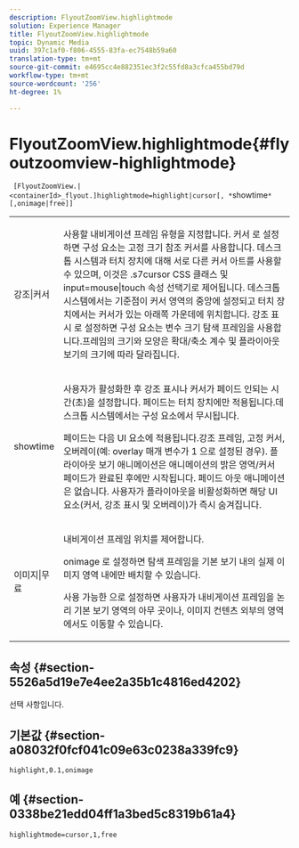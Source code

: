 ```yaml
---
description: FlyoutZoomView.highlightmode
solution: Experience Manager
title: FlyoutZoomView.highlightmode
topic: Dynamic Media
uuid: 397c1af0-f806-4555-83fa-ec7548b59a60
translation-type: tm+mt
source-git-commit: e4695cc4e882351ec3f2c55fd8a3cfca455bd79d
workflow-type: tm+mt
source-wordcount: '256'
ht-degree: 1%

---
```



# FlyoutZoomView.highlightmode{#flyoutzoomview-highlightmode}

` [FlyoutZoomView.|<containerId>_flyout.]highlightmode=highlight|cursor[, *`showtime`*[,onimage|free]]`

<table id="table_C6F4C663099F40698874731590A22924"> 
 <tbody> 
  <tr> 
   <td colname="col1"> <p> <span class="codeph"> 강조|커서  </span> </p> </td> 
   <td colname="col2"> <p> 사용할 내비게이션 프레임 유형을 지정합니다. <span class="codeph"> 커서 </span>로 설정하면 구성 요소는 고정 크기 참조 커서를 사용합니다. 데스크톱 시스템과 터치 장치에 대해 서로 다른 커서 아트를 사용할 수 있으며, 이것은 <span class="codeph"> .s7cursor </span> CSS 클래스 및 <span class="codeph"> input=mouse|touch </span> 속성 선택기로 제어됩니다. 데스크톱 시스템에서는 기준점이 커서 영역의 중앙에 설정되고 터치 장치에서는 커서가 있는 아래쪽 가운데에 위치합니다. <span class="codeph"> 강조 표시 </span>로 설정하면 구성 요소는 변수 크기 탐색 프레임을 사용합니다.프레임의 크기와 모양은 확대/축소 계수 및 플라이아웃 보기의 크기에 따라 달라집니다. </p> </td> 
  </tr> 
  <tr> 
   <td colname="col1"> <p> <span class="codeph"> <span class="varname"> showtime  </span> </span> </p> </td> 
   <td colname="col2"> <p> 사용자가 활성화한 후 강조 표시나 커서가 페이드 인되는 시간(초)을 설정합니다. 페이드는 터치 장치에만 적용됩니다.데스크톱 시스템에서는 구성 요소에서 무시됩니다. </p> <p>페이드는 다음 UI 요소에 적용됩니다.강조 프레임, 고정 커서, 오버레이(예: <span class="codeph"> overlay </span> 매개 변수가 <span class="codeph"> 1 </span>으로 설정된 경우). 플라이아웃 보기 애니메이션은 애니메이션의 밝은 영역/커서 페이드가 완료된 후에만 시작됩니다. 페이드 아웃 애니메이션은 없습니다. 사용자가 플라이아웃을 비활성화하면 해당 UI 요소(커서, 강조 표시 및 오버레이)가 즉시 숨겨집니다. </p> </td> 
  </tr> 
  <tr> 
   <td colname="col1"> <p> <span class="codeph"> 이미지|무료  </span> </p> </td> 
   <td colname="col2"> <p> 내비게이션 프레임 위치를 제어합니다. </p> <p><span class="codeph"> onimage </span>로 설정하면 탐색 프레임을 기본 보기 내의 실제 이미지 영역 내에만 배치할 수 있습니다. </p> <p><span class="codeph"> 사용 가능한 </span>으로 설정하면 사용자가 내비게이션 프레임을 논리 기본 보기 영역의 아무 곳이나, 이미지 컨텐츠 외부의 영역에서도 이동할 수 있습니다. </p> </td> 
  </tr> 
 </tbody> 
</table>

## 속성 {#section-5526a5d19e7e4ee2a35b1c4816ed4202}

선택 사항입니다.

## 기본값 {#section-a08032f0fcf041c09e63c0238a339fc9}

`highlight,0.1,onimage`

## 예 {#section-0338be21edd04ff1a3bed5c8319b61a4}

`highlightmode=cursor,1,free`

